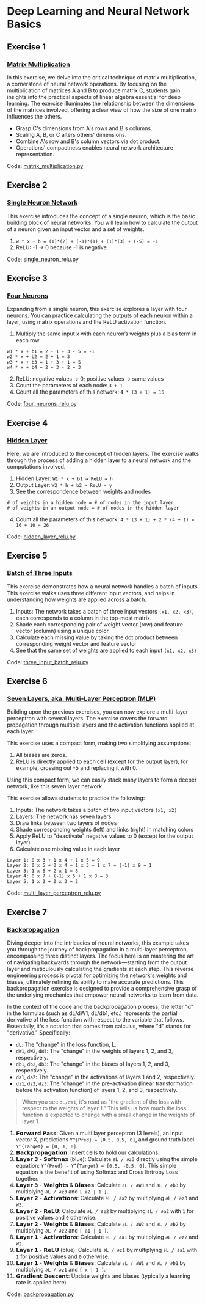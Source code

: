 # Deep Learning and Neural Network Basics

## Exercise 1

### [Matrix Multiplication](https://lnkd.in/gXKnQQF3)

In this exercise, we delve into the critical technique of matrix multiplication, a cornerstone of neural network operations. By focusing on the multiplication of matrices A and B to produce matrix C, students gain insights into the practical aspects of linear algebra essential for deep learning. The exercise illuminates the relationship between the dimensions of the matrices involved, offering a clear view of how the size of one matrix influences the others.

- Grasp C's dimensions from A's rows and B's columns.
- Scaling A, B, or C alters others' dimensions.
- Combine A's row and B's column vectors via dot product.
- Operations' compactness enables neural network architecture representation.

Code: [matrix_multiplication.py](./matrix_multiplication.py)

## Exercise 2

### [Single Neuron Network](https://lnkd.in/gKqEGPgf)

This exercise introduces the concept of a single neuron, which is the basic building block of neural networks. You will learn how to calculate the output of a neuron given an input vector and a set of weights.

1. `w * x + b = (1)*(2) + (-1)*(1) + (1)*(3) + (-5) = -1`
2. ReLU: -1 → 0 because -1 is negative.

Code: [single_neuron_relu.py](./single_neuron_relu.py)

## Exercise 3

### [Four Neurons](https://lnkd.in/gc-qwJ6X)

Expanding from a single neuron, this exercise explores a layer with four neurons. You can practice calculating the outputs of each neuron within a layer, using matrix operations and the ReLU activation function.

1. Multiply the same input x with each neuron’s weights plus a bias term in each row

```
w1 * x + b1 = 2 - 1 + 3 - 5 = -1
w2 * x + b2 = 2 + 1 = 3
w3 * x + b3 = 1 + 3 + 1 = 5
w4 * x + b4 = 2 + 3 - 2 = 3
```

2. ReLU: negative values → 0; positive values → same values
3. Count the parameters of each node: `3 + 1`
4. Count all the parameters of this network: `4 * (3 + 1) = 16`

Code: [four_neurons_relu.py](./four_neurons_relu.py)

## Exercise 4

### [Hidden Layer](https://lnkd.in/gwDXEGsM)

Here, we are introduced to the concept of hidden layers. The exercise walks through the process of adding a hidden layer to a neural network and the computations involved.

1. Hidden Layer: `W1 * x + b1 → ReLU → h`
2. Output Layer:  `W2 * h + b2 → ReLU → y`
3. See the correspondence between weights and nodes

```
# of weights in a hidden node = # of nodes in the input layer
# of weights in an output node = # of nodes in the hidden layer
```

4. Count all the parameters of this network: `4 * (3 + 1) + 2 * (4 + 1) = 16 + 10 = 26`

Code: [hidden_layer_relu.py](./hidden_layer_relu.py)

## Exercise 5

### [Batch of Three Inputs](https://lnkd.in/eMjpAZta)

This exercise demonstrates how a neural network handles a batch of inputs. This exercise walks uses three different input vectors, and helps in understanding how weights are applied across a batch.

1. Inputs: The network takes a batch of three input vectors `(x1, x2, x3)`, each corresponds to a column in the top-most matrix.
2. Shade each corresponding pair of weight vector (row) and feature vector (column) using a unique color
3. Calculate each missing value by taking the dot product between corresponding weight vector and feature vector
4. See that the same set of weights are applied to each input `(x1, x2, x3)`

Code: [three_input_batch_relu.py](./three_input_batch_relu.py)

## Exercise 6

### [Seven Layers, aka. Multi-Layer Perceptron (MLP)](https://lnkd.in/gjJRxPsv)

Building upon the previous exercises, you can now explore a multi-layer perceptron with several layers. The exercise covers the forward propagation through multiple layers and the activation functions applied at each layer.

This exercise uses a compact form, making two simplifying assumptions:

1. All biases are zeros.
2. ReLU is directly applied to each cell (except for the output layer), for example, crossing out -5 and replacing it with 0.

Using this compact form, we can easily stack many layers to form a deeper network, like this seven layer network.

This exercise allows students to practice the following:

1. Inputs: The network takes a batch of two input vectors `(x1, x2)`
2. Layers: The network has seven layers.
3. Draw links between two layers of nodes
4. Shade corresponding weights (left) and links (right) in matching colors
5. Apply ReLU to "deactivate" negative values to 0 (except for the output layer).
6. Calculate one missing value in each layer

```
Layer 1: 0 x 3 + 1 x 4 + 1 x 5 = 9
Layer 2: 0 x 5 + 0 x 4 + 1 x 3 + 1 x 7 + (-1) x 9 = 1
Layer 3: 1 x 6 + 2 x 1 = 8
Layer 4: 0 x 7 + (-1) x 5 + 1 x 8 = 3
Layer 5: 1 x 2 + 0 x 3 = 2
```

Code: [multi_layer_perceptron_relu.py](./multi_layer_perceptron_relu.py)

## Exercise 7

### [Backpropagation](https://lnkd.in/gsiU2uc2)

Diving deeper into the intricacies of neural networks, this example takes you through the journey of backpropagation in a multi-layer perceptron, encompassing three distinct layers. The focus here is on mastering the art of navigating backwards through the network—starting from the output layer and meticulously calculating the gradients at each step. This reverse engineering process is pivotal for optimizing the network's weights and biases, ultimately refining its ability to make accurate predictions. This backpropagation exercise is designed to provide a comprehensive grasp of the underlying mechanics that empower neural networks to learn from data.

In the context of the code and the backpropagation process, the letter "d" in the formulas (such as dL/dW1, dL/db1, etc.) represents the partial derivative of the loss function with respect to the variable that follows. Essentially, it's a notation that comes from calculus, where "d" stands for "derivative." Specifically:

- `dL`: The "change" in the loss function, L.
- `dW1`, `dW2`, `dW3`: The "change" in the weights of layers 1, 2, and 3, respectively.
- `db1`, `db2`, `db3`: The "change" in the biases of layers 1, 2, and 3, respectively.
- `da1`, `da2`: The "change" in the activations of layers 1 and 2, respectively.
- `dz1`, `dz2`, `dz3`: The "change" in the pre-activation (linear transformation before the activation function) of layers 1, 2, and 3, respectively.

>When you see  `dL/dW1`, it's read as "the gradient of the loss with respect to the weights of layer 1." This tells us how much the loss function is expected to change with a small change in the weights of layer 1.

 1. 𝗙𝗼𝗿𝘄𝗮𝗿𝗱 𝗣𝗮𝘀𝘀: Given a multi layer perceptron (3 levels), an input vector X, predictions `Y^{Pred} = [0.5, 0.5, 0]`, and ground truth label `Y^{Target} = [0, 1, 0]`.
 2. 𝗕𝗮𝗰𝗸𝗽𝗿𝗼𝗽𝗮𝗴𝗮𝘁𝗶𝗼𝗻: Insert cells to hold our calculations.
 3. 𝗟𝗮𝘆𝗲𝗿 𝟯 - 𝗦𝗼𝗳𝘁𝗺𝗮𝘅 (blue): Calculate `∂L / ∂z3` directly using the simple equation: `Y^{Pred} - Y^{Target} = [0.5, -0.5, 0]`. This simple equation is the benefit of using Softmax and Cross Entropy Loss together.
 4. 𝗟𝗮𝘆𝗲𝗿 𝟯 - 𝗪𝗲𝗶𝗴𝗵𝘁𝘀 & 𝗕𝗶𝗮𝘀𝗲𝘀: Calculate `∂L / ∂W3` and `∂L / ∂b3` by multiplying `∂L / ∂z3` and `[ a2 | 1 ]`.
 5. 𝗟𝗮𝘆𝗲𝗿 𝟮 - 𝗔𝗰𝘁𝗶𝘃𝗮𝘁𝗶𝗼𝗻𝘀: Calculate `∂L / ∂a2` by multiplying `∂L / ∂z3` and `W3`.
 6. 𝗟𝗮𝘆𝗲𝗿 𝟮 - 𝗥𝗲𝗟𝗨: Calculate `∂L / ∂z2` by multiplying `∂L / ∂a2` with `1` for positive values and `0` otherwise.
 7. 𝗟𝗮𝘆𝗲𝗿 𝟮 - 𝗪𝗲𝗶𝗴𝗵𝘁𝘀 & 𝗕𝗶𝗮𝘀𝗲𝘀: Calculate `∂L / ∂W2` and `∂L / ∂b2` by multiplying `∂L / ∂z2` and `[ a1 | 1 ]`.
 8. 𝗟𝗮𝘆𝗲𝗿 𝟭 - 𝗔𝗰𝘁𝗶𝘃𝗮𝘁𝗶𝗼𝗻𝘀: Calculate `∂L / ∂a1` by multiplying `∂L / ∂z2` and `W2`.
 9. 𝗟𝗮𝘆𝗲𝗿 𝟭 - 𝗥𝗲𝗟𝗨 (blue): Calculate `∂L / ∂z1` by multiplying `∂L / ∂a1` with `1` for positive values and `0` otherwise.
10. 𝗟𝗮𝘆𝗲𝗿 𝟭 - 𝗪𝗲𝗶𝗴𝗵𝘁𝘀 & 𝗕𝗶𝗮𝘀𝗲𝘀: Calculate `∂L / ∂W1` and `∂L / ∂b1` by multiplying `∂L / ∂z1` and `[ x | 1 ]`.
11. 𝗚𝗿𝗮𝗱𝗶𝗲𝗻𝘁 𝗗𝗲𝘀𝗰𝗲𝗻𝘁: Update weights and biases (typically a learning rate is applied here).

Code: [backpropagation.py](./backpropagation.py)
